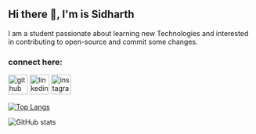 ## Hi there 👋, I'm is Sidharth
I am a student passionate about learning new Technologies and interested in contributing to open-source and commit some changes.





### connect here:
[<img src='https://cdn.jsdelivr.net/npm/simple-icons@3.0.1/icons/github.svg' alt='github' height='40'>](https://github.com/SidharthSarangi)   [<img src='https://cdn.jsdelivr.net/npm/simple-icons@3.0.1/icons/linkedin.svg' alt='linkedin' height='40'>](https://www.linkedin.com/in/../)  [<img src='https://cdn.jsdelivr.net/npm/simple-icons@3.0.1/icons/instagram.svg' alt='instagram' height='40'>](https://www.instagram.com/sidharth.sarangi/)  

[![Top Langs](https://github-readme-stats.vercel.app/api/top-langs/?username=SidharthSarangi)](https://github.com/anuraghazra/github-readme-stats)

![GitHub stats](https://github-readme-stats.vercel.app/api?username=SidharthSarangi&theme=radical&show_icons=true)  

